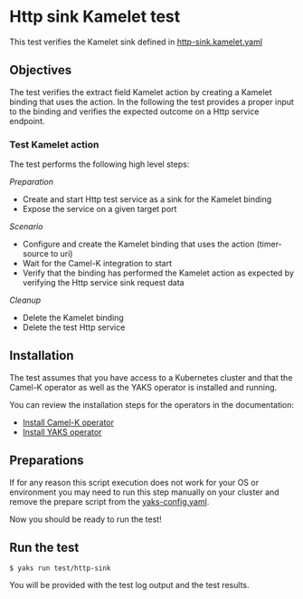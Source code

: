 # Http sink Kamelet test

This test verifies the Kamelet sink defined in [http-sink.kamelet.yaml](../../http-sink.kamelet.yaml)

## Objectives

The test verifies the extract field Kamelet action by creating a Kamelet binding that uses the action. 
In the following the test provides a proper input to the binding and verifies the expected outcome on a Http service endpoint. 

### Test Kamelet action

The test performs the following high level steps:

*Preparation*
- Create and start Http test service as a sink for the Kamelet binding
- Expose the service on a given target port

*Scenario* 
- Configure and create the Kamelet binding that uses the action (timer-source to uri)
- Wait for the Camel-K integration to start
- Verify that the binding has performed the Kamelet action as expected by verifying the Http service sink request data

*Cleanup*
- Delete the Kamelet binding
- Delete the test Http service

## Installation

The test assumes that you have access to a Kubernetes cluster and that the Camel-K operator as well as the YAKS operator is installed
and running.

You can review the installation steps for the operators in the documentation:

- [Install Camel-K operator](https://camel.apache.org/camel-k/latest/installation/installation.html)
- [Install YAKS operator](https://github.com/citrusframework/yaks#installation)

## Preparations

If for any reason this script execution does not work for your OS or environment you may need to run this step manually on your cluster and
remove the prepare script from the [yaks-config.yaml](yaks-config.yaml).

Now you should be ready to run the test!

## Run the test

```shell script
$ yaks run test/http-sink
```

You will be provided with the test log output and the test results.
